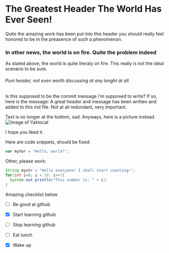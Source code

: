 # The Greatest Header The World Has Ever Seen!
Quite the amazing work has been put into this header you should really feel honored to be in the preasence of such a phenomenon.
### In other news, the world is on fire. Quite the problem indeed
As stated above, the world is quite literaly on fire. This really is not the ideal scenario to be sure. 
###### Puni header, not even worth discussing at any lenght at all. 

Is this supposed to be the commit message i'm supposed to write? If so, here is the message: A great header and message has been written and added to this md file. Not at all redundant, very important.

Text is no longer at the bottom, sad. Anyways, here is a picture instead.
![Image of Yaktocat](https://octodex.github.com/images/yaktocat.png)

I hope you liked it.

Here are code snippets, should be fixed:
``` javascript
var myVar = "Hello, world!";
```

Other, please work:
``` java
String mystr = "Hello everyone! I shall start counting!";
for(int i=0; i < 10; i++){
  System.out.println("This number is: " + i);
}

```
Amazing checklist below
- [ ] Be good at github
- [X] Start learning github
- [ ] Stop learning github
- [ ] Eat lunch
- [X] Wake up

